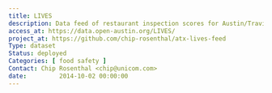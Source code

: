 ```yaml
---
title: LIVES
description: Data feed of restaurant inspection scores for Austin/Travis County in LIVES format.
access_at: https://data.open-austin.org/LIVES/
project_at: https://github.com/chip-rosenthal/atx-lives-feed
Type: dataset
Status: deployed
Categories: [ food safety ]
Contact: Chip Rosenthal <chip@unicom.com>
date:         2014-10-02 00:00:00
---
```

